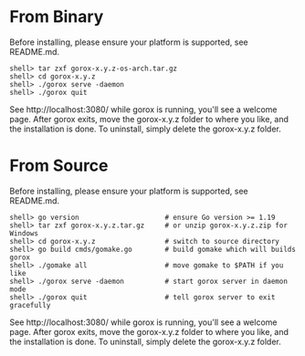 From Binary
===========

  Before installing, please ensure your platform is supported, see README.md.

    shell> tar zxf gorox-x.y.z-os-arch.tar.gz
    shell> cd gorox-x.y.z
    shell> ./gorox serve -daemon
    shell> ./gorox quit

  See http://localhost:3080/ while gorox is running, you'll see a welcome page.
  After gorox exits, move the gorox-x.y.z folder to where you like, and the
  installation is done. To uninstall, simply delete the gorox-x.y.z folder.

From Source
===========

  Before installing, please ensure your platform is supported, see README.md.

    shell> go version                     # ensure Go version >= 1.19
    shell> tar zxf gorox-x.y.z.tar.gz     # or unzip gorox-x.y.z.zip for Windows
    shell> cd gorox-x.y.z                 # switch to source directory
    shell> go build cmds/gomake.go        # build gomake which will builds gorox
    shell> ./gomake all                   # move gomake to $PATH if you like
    shell> ./gorox serve -daemon          # start gorox server in daemon mode
    shell> ./gorox quit                   # tell gorox server to exit gracefully

  See http://localhost:3080/ while gorox is running, you'll see a welcome page.
  After gorox exits, move the gorox-x.y.z folder to where you like, and the
  installation is done. To uninstall, simply delete the gorox-x.y.z folder.
